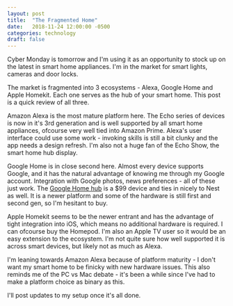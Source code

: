 ```yaml
---
layout: post
title:  "The Fragmented Home"
date:   2018-11-24 12:00:00 -0500
categories: technology
draft: false
---
```


Cyber Monday is tomorrow and I'm using it as an opportunity to stock up on the latest in smart home appliances. I'm in the market for smart lights, cameras and door locks. 

The market is fragmented into 3 ecosystems - Alexa, Google Home and Apple Homekit. Each one serves as the hub of your smart home. This post is a quick review of all three.

Amazon Alexa is the most mature platform here. The Echo series of devices is now in it's 3rd generation and is well supported by all smart home appliances, ofcourse very well tied into Amazon Prime. Alexa's user interface could use some work - invoking skills is still a bit clunky and the app needs a design refresh. I'm also not a huge fan of the Echo Show, the smart home hub display. 

Google Home is in close second here. Almost every device supports Google, and it has the natural advantage of knowing me through my Google account. Integration with Google photos, news preferences - all of these just work. The [Google Home hub](https://store.google.com/us/product/google_home_hub?hl=en-US) is a $99 device and ties in nicely to Nest as well. It is a newer platform and some of the hardware is still first and second gen, so I'm hesitant to buy. 

Apple Homekit seems to be the newer entrant and has the advantage of tight integration into iOS, which means no additional hardware is required. I can ofcourse buy the Homepod. I'm also an Apple TV user so it would be an easy extension to the ecosystem. I'm not quite sure how well supported it is across smart devices, but likely not as much as Alexa. 

I'm leaning towards Amazon Alexa because of platform maturity - I don't want my smart home to be finicky with new hardware issues. This also reminds me of the PC vs Mac debate - it's been a while since I've had to make a platform choice as binary as this.

I'll post updates to my setup once it's all done.